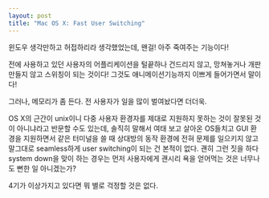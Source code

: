 ```yaml
---
layout: post
title: "Mac OS X: Fast User Switching"
---
```


윈도우 생각만하고 허접하리라 생각했었는데, 왠걸! 아주 죽여주는 기능이다!

전에 사용하고 있던 사용자의 어플리케이션을 털끝하나 건드리지 않고, 망쳐놓거나 개판 만들지 않고 스위칭이 되는 것이다! 그것도 애니메이션기능까지 이쁘게 들어가면서 말이다!

그러나, 메모리가 좀 든다. 전 사용자가 일을 많이 벌여놨다면 더더욱.

OS X의 근간이 unix이니 다중 사용자 환경자를 제대로 지원하지 못하는 것이 잘못된 것이 아니냐라고 반문할 수도 있는데, 솔직히 말해서 여태 보고 살아온 OS들치고 GUI 환경을 지원하면서 같은 터미널을 쓸 때 상대방의 동작 환경에 전혀 문제를 일으키지 않고 말그대로 seamless하게 user switching이 되는 건 본적이 없다. 괜히 그런 짓을 하다 system down을 맞이 하는 경우는 먼저 사용자에게 괜시리 욕을 얻어먹는 것은 너무나도 뻔한 일 아니겠는가?

4기가 이상가지고 있다면 뭐 별로 걱정할 것은 없다.

 

